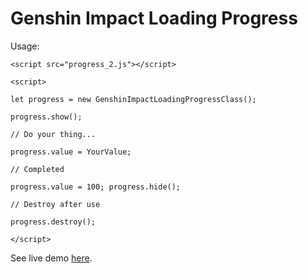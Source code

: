 # Genshin Impact Loading Progress
Usage:

`<script src="progress_2.js"></script>`

`<script>`

`
let progress = new GenshinImpactLoadingProgressClass();
`

`
progress.show();
`

`
// Do your thing...
`

`
progress.value = YourValue;
`

`
// Completed
`

`
progress.value = 100;
progress.hide();
`

`
// Destroy after use
`

`
progress.destroy();
`

`</script>`

See live demo [here](https://shc0743.github.io/test/demo/GenshinImpactLoadingProgress/).
